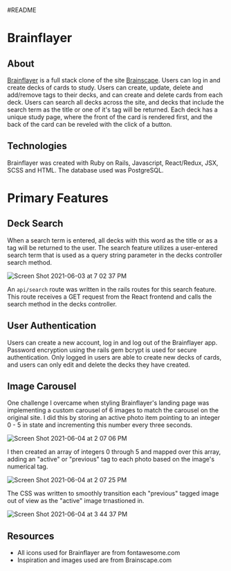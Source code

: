 #README

# Brainflayer

## About
[Brainflayer](https://brainflayer.herokuapp.com/#/) is a full stack clone of the site [Brainscape](http://brainscape.com). Users can log in and create decks of cards to study. Users can create, update, delete and add/remove tags to their decks, and can create and delete cards from each deck. Users can search all decks across the site, and decks that include the search term as the title or one of it's tag will be returned. Each deck has a unique study page, where the front of the card is rendered first, and the back of the card can be reveled with the click of a button.

## Technologies
Brainflayer was created with Ruby on Rails, Javascript, React/Redux, JSX, SCSS and HTML. The database used was PostgreSQL. 

# Primary Features

## Deck Search
When a search term is entered, all decks with this word as the title or as a tag will be returned to the user. The search feature utilizes a user-entered search term that is used as a query string parameter in the decks controller search method. 

  ![Screen Shot 2021-06-03 at 7 02 37 PM](https://user-images.githubusercontent.com/74744805/120722829-77e05700-c49e-11eb-99b1-ebe1d77642ab.png)
  
  An `api/search` route was written in the rails routes for this search feature. This route receives a GET request from the React frontend and calls the search method in the decks controller. 

 

## User Authentication
Users can create a new account, log in and log out of the Brainflayer app. Password encryption using the rails gem bcrypt is used for secure authentication. Only logged in users are able to create new decks of cards, and users can only edit and delete the decks they have created. 

## Image Carousel
One challenge I overcame when styling Brainflayer's landing page was implementing a custom carousel of 6 images to match the carousel on the original site. I did this by storing an active photo item pointing to an integer 0 - 5 in state and incrementing this number every three seconds. 


![Screen Shot 2021-06-04 at 2 07 06 PM](https://user-images.githubusercontent.com/74744805/120852898-dbbf5a00-c548-11eb-8e4b-e88f9cc8071d.png)

I then created an array of integers 0 through 5 and mapped over this array, adding an "active" or "previous" tag to each photo based on the image's numerical tag.

![Screen Shot 2021-06-04 at 2 07 25 PM](https://user-images.githubusercontent.com/74744805/120852901-dd891d80-c548-11eb-8ff9-90685a868538.png)

The CSS was written to smoothly transition each "previous" tagged image out of view as the "active" image trnastioned in.

![Screen Shot 2021-06-04 at 3 44 37 PM](https://user-images.githubusercontent.com/74744805/120854973-d8799d80-c54b-11eb-81c1-121130fbe757.png)

## Resources

* All icons used for Brainflayer are from fontawesome.com
* Inspiration and images used are from Brainscape.com  
